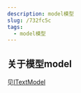 ```yaml
---
description: model模型
slug: /732fc5c
tags: 
  - model模型
---
```


## 关于模型model
见[ITextModel](https://microsoft.github.io/monaco-editor/docs.html#interfaces/editor.ITextModel.html)
